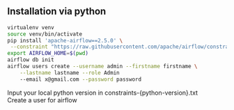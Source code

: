 ## Installation via python
```sh
virtualenv venv
source venv/bin/activate
pip install 'apache-airflow==2.5.0' \
 --constraint "https://raw.githubusercontent.com/apache/airflow/constraints-2.5.0/constraints-3.7.txt"
export AIRFLOW_HOME=$(pwd)
airflow db init
airflow users create --username admin --firstname firstname \
    --lastname lastname --role Admin
    --email x@gmail.com --password password
```
Input your local python version in constraints-{python-version}.txt<br>
Create a user for airflow<br>